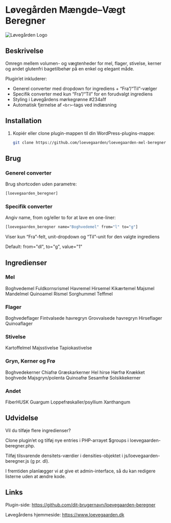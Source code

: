 # Løvegården Mængde–Vægt Beregner

![Løvegården Logo](https://www.loevegaarden.dk/wp-content/uploads/2025/07/loevegaarden-logo-120.png)

## Beskrivelse

Omregn mellem volumen- og vægtenheder for mel, flager, stivelse, kerner og andet glutenfri bagetilbehør på en enkel og elegant måde.

Plugin’et inkluderer:

- Generel converter med dropdown for ingrediens + “Fra”/“Til”-vælger  
- Specifik converter med kun “Fra”/“Til” for en forudvalgt ingrediens  
- Styling i Løvegårdens mørkegrønne #234a1f  
- Automatisk fjernelse af `<br>`-tags ved indlæsning  

## Installation

1. Kopiér eller clone plugin-mappen til din WordPress-plugins-mappe:
   ```bash
   git clone https://github.com/loevegaarden/loevegaarden-mel-beregner.git
   ```

## Brug
### Generel converter
Brug shortcoden uden parametre:
   ```bash
   [loevegaarden_beregner]
   ```

### Specifik converter
Angiv name, from og/eller to for at lave en one-liner:
   ```bash
   [loevegaarden_beregner name="Boghvedemel" from="l" to="g"]
   ```

Viser kun “Fra”-felt, unit-dropdown og “Til”-unit for den valgte ingrediens

Default: from="dl", to="g", value="1"

## Ingredienser
### Mel
Boghvedemel
Fuldkornsrismel
Havremel
Hirsemel
Kikærtemel
Majsmel
Mandelmel
Quinoamel
Rismel
Sorghummel
Teffmel


### Flager
Boghvedeflager
Fintvalsede havregryn
Grovvalsede havregryn
Hirseflager
Quinoaflager


### Stivelse
Kartoffelmel
Majsstivelse
Tapiokastivelse


### Gryn, Kerner og Frø
Boghvedekerner
Chiafrø
Græskarkerner
Hel hirse
Hørfrø
Knækket boghvede
Majsgryn/polenta
Quinoafrø
Sesamfrø
Solsikkekerner


### Andet
FiberHUSK
Guargum
Loppefrøskaller/psyllium
Xanthangum


## Udvidelse
Vil du tilføje flere ingredienser?

Clone plugin’et og tilføj nye entries i PHP-arrayet $groups i loevegaarden-beregner.php.

Tilføj tilsvarende densitets-værdier i densities-objektet i js/loevegaarden-beregner.js (g pr. dl).

I fremtiden planlægger vi at give et admin-interface, så du kan redigere listerne uden at ændre kode.


## Links
Plugin-side: https://github.com/dit-brugernavn/loevegaarden-beregner

Løvegårdens hjemmeside: https://www.loevegaarden.dk



